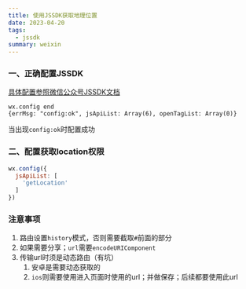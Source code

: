 ```yaml
---
title: 使用JSSDK获取地理位置
date: 2023-04-20
tags:
  - jssdk
summary: weixin
---
```


### 一、正确配置JSSDK
[具体配置参照微信公众号JSSDK文档](https://developers.weixin.qq.com/doc/offiaccount/OA_Web_Apps/JS-SDK.html)
```
wx.config end
{errMsg: "config:ok", jsApiList: Array(6), openTagList: Array(0)}
```
当出现`config:ok`时配置成功

### 二、配置获取location权限
```js
wx.config({
  jsApiList: [
    'getLocation'
  ]
})
```

### 注意事项
1. 路由设置`history`模式，否则需要截取`#`前面的部分
2. 如果需要分享；`url`需要`encodeURIComponent`
3. 传输url时须是动态路由（有坑）
    1. 安卓是需要动态获取的
    2. `ios`则需要使用进入页面时使用的url；并做保存；后续都要使用此url
